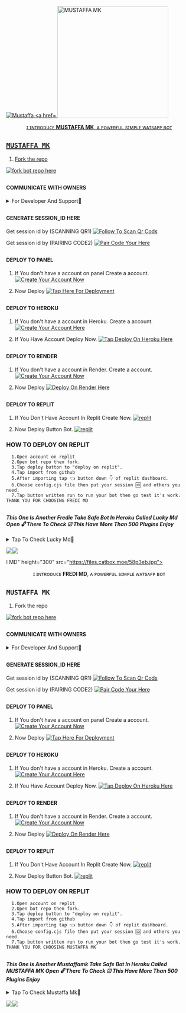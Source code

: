  <a href="https://whatsapp.com/channel/0029VawBbI40AgWKACOjdm1T">
 <img alt="Mustaffa <a href="https://whatsapp.com/channel/0029VawBbI40AgWKACOjdm1T">
 <img alt="MUSTAFFA MK" height="300" src="https://files.catbox.moe/58p3eb.jpg">

  

  </h1> 
<p align="center">ɪ ɪɴᴛʀᴏᴅᴜᴄᴇ <b>MUSTAFFA MK</b>, ᴀ ᴘᴏᴡᴇʀғᴜʟ sɪᴍᴘʟᴇ ᴡᴀᴛsᴀᴘᴘ ʙᴏᴛ </p>




## `MUSTAFFA MK`


1. Fork the repo

<a href='https://github.com/Mustaffamkm/MUSTAFFAMK_/fork' target="_blank"><img alt='fork bot repo here' src='https://img.shields.io/badge/fork repo-black?style=for-the-badge&logo=github&logoColor=blue'/></a>





##


#### COMMUNICATE WITH OWNERS 




</details>

<details>
<summary>For Developer And Support💯</summary>
  For Help And Developer Join As Here ✔️
<a href='https://whatsapp.com/channel/0029VaihcQv84Om8LP59fO3f' target="_blank"><img alt='WHATSAPP' src='https://img.shields.io/badge/WhatsApp Channel Support-black?style=for-the-badge&logo=whatsapp&logoColor=green'/></a>

<a href='https://chat.whatsapp.com/BdVxcF4C00J4X4Sa39dpOi' target="_blank"><img alt='WHATSAPP' src='https://img.shields.io/badge/Join WhatsApp Group-black?style=for-the-badge&logo=whatsapp&logoColor=green'/></a>

<a href='https://wa.me/255752593977' target="_blank"><img alt='WHATSAPP' src='https://img.shields.io/badge/Wa Me Here-black?style=for-the-badge&logo=whatsapp&logoColor=green'/></a>

<a href='https://www.youtube.com/@freeonlinetvT1' target="_blank"><img alt='YOUTUBE' src='https://img.shields.io/badge/Tutorial Here In Youtube-black?style=for-the-badge&logo=youtube&logoColor=red'/></a>

<a href='t.me/freditech' target="_blank"><img alt='TELEGRAM' src='https://img.shields.io/badge/Telegram For Dev-black?style=for-the-badge&logo=telegram&logoColor=blue'/></a>

<a href='https://t.me/+u3zlb5y6OfxhOTdk' target="_blank"><img alt='TELEGRAM' src='https://img.shields.io/badge/Telegram Group-black?style=for-the-badge&logo=Telegram&logoColor=blue'/></a>
</details>



##

#### GENERATE SESSION_ID HERE




 Get session id by (SCANNING QR1)
    <a href='https://github.com/Fred1e' target="_blank"><img alt='Follow To Scan Qr Cods' src='https://img.shields.io/badge/Follow To Scan Qr Code-black?style=for-the-badge&logo=git&logoColor=green'/></a>


Get session id by (PAIRING CODE2) 
    <a href='https://fredi-id.onrender.com' target="_blank"><img alt='Pair Code Your Here' src='https://img.shields.io/badge/Pair Your Code Here-black?style=for-the-badge&logo=git&logoColor=green'/></a>





##

#### DEPLOY TO PANEL 



1. If You don't have a account on panel Create a account.
    <a href='https://bot-hosting.net/?aff=1086839354611212288' target="_blank"><img alt='Create Your Account Now' src='https://img.shields.io/badge/Create Your Account Now-black?style=for-the-badge&logo=discord&logoColor=darkblue'/></a>


2. Now Deploy
   <a href='https://github.com/Fred1e/Fredi_Md/archive/refs/heads/main.zip' target="_blank"><img alt='Tap Here For Deployment' src='https://img.shields.io/badge/Tap Deploy On Pannel Here-black?style=for-the-badge&logo=discord&logoColor=darkblue'/></a>



##

#### DEPLOY TO HEROKU 




1. If You don't have a account in Heroku. Create a account.
    <a href='https://signup.heroku.com/' target="_blank"><img alt='Create Your Account Here' src='https://img.shields.io/badge/Create Your Account Here-black?style=for-the-badge&logo=heroku&logoColor=purple'/></a>


2. If You Have Account Deploy Now. 
   <a href='https://dashboard.heroku.com/new?button-url=https://github.com/Fred1e/Fredi_Md&template=https://github.com/Fred1e/Fredi_Md.git' target="_blank"><img alt='Tap Deploy On Heroku Here' src='https://img.shields.io/badge/Deploy To Heroku Here-black?style=for-the-badge&logo=heroku&logoColor=purple'/></a>



##

#### DEPLOY TO RENDER





1. If You don't have a account in Render. Create a account.
   <a href='https://dashboard.render.com/register' target="_blank"><img alt='Create Your Account Now' src='https://img.shields.io/badge/Create Your Account Now-black?style=for-the-badge&logo=render&logoColor=blue'/></a>

2. Now Deploy
    <a href='https://dashboard.render.com' target="_blank"><img alt='Deploy On Render Here' src='https://img.shields.io/badge/Deploy On Render Here-black?style=for-the-badge&logo=render&logoColor=blue'/></a>



##


#### DEPLOY TO REPLIT



1. If You Don't Have Account In Replit Create Now.
   <a href='https://replit.com' target="_blank"><img alt='replit' src='https://img.shields.io/badge/Create Your Account Here-black?style=for-the-badge&logo=replit&logoColor=orange'/></a>
   
  
3. Now Deploy Button Bot. 
  <a href='https://replit.com/github/Fred1e/Fredi_Md' target="_blank"><img alt='replit' src='https://img.shields.io/badge/DEPLOY ON REPLIT-black?style=for-the-badge&logo=replit&logoColor=orange'/></a>



### HOW TO DEPLOY ON REPLIT

      1.Open account on replit 
      2.Open bot repo then fork. 
      3.Tap deploy button to "deploy on replit". 
      4.Tap import from github 
      5.After importing tap 👈 button down 👇 of replit dashboard. 
      6.Choose config.cjs file then put your session 🆔 and others you need. 
      7.Tap button written run to run your bot then go test it's work. 
    THANK YOU FOR CHOOSING FREDI MD 
  




##



#### ***This One Is Another Fredie Take Safe Bot In Heroku Called Lucky Md Open 🔓 There To Check ☑ This Have More Than 500 Plugins Enjoy***
</details>

<details>
<summary>Tap To Check Lucky Md💯</summary>
 Lucky Md Info
    <a href='https://github.com/Fred1e/LUCKY_MD' target="_blank"><img alt='Open Lucky Md Repo Here😁' src='https://img.shields.io/badge/Open Lucky Md Repo Here😁-black?style=for-the-badge&logo=github&logoColor=green'/></a>


All Information About Me 
    <a href='https://fredi-bio.vercel.app/' target="_blank"><img alt='Owner Info Tap Here😎' src='https://img.shields.io/badge/Owner Info Tap Here😎-black?style=for-the-badge&logo=google&logoColor=red'/></a>
</details>
   

<a><img src='https://i.imgur.com/LyHic3i.gif'/></a><a><img src='https://i.imgur.com/LyHic3i.gif'/></a>

I MD" height="300" src="https://files.catbox.moe/58p3eb.jpg">

  

  </h1> 
<p align="center">ɪ ɪɴᴛʀᴏᴅᴜᴄᴇ <b>FREDI MD</b>, ᴀ ᴘᴏᴡᴇʀғᴜʟ sɪᴍᴘʟᴇ ᴡᴀᴛsᴀᴘᴘ ʙᴏᴛ </p>




## `MUSTAFFA MK`


1. Fork the repo

<a href='https://github.com/Fred1e/Fredi_Md/fork' target="_blank"><img alt='fork bot repo here' src='https://img.shields.io/badge/fork repo-black?style=for-the-badge&logo=github&logoColor=blue'/></a>





##


#### COMMUNICATE WITH OWNERS 




</details>

<details>
<summary>For Developer And Support💯</summary>
  For Help And Developer Join As Here ✔️
<a href='https://whatsapp.com/channel/0029VaihcQv84Om8LP59fO3f' target="_blank"><img alt='WHATSAPP' src='https://img.shields.io/badge/WhatsApp Channel Support-black?style=for-the-badge&logo=whatsapp&logoColor=green'/></a>

<a href='https://chat.whatsapp.com/BdVxcF4C00J4X4Sa39dpOi' target="_blank"><img alt='WHATSAPP' src='https://img.shields.io/badge/Join WhatsApp Group-black?style=for-the-badge&logo=whatsapp&logoColor=green'/></a>

<a href='https://wa.me/255752593977' target="_blank"><img alt='WHATSAPP' src='https://img.shields.io/badge/Wa Me Here-black?style=for-the-badge&logo=whatsapp&logoColor=green'/></a>

<a href='https://www.youtube.com/@freeonlinetvT1' target="_blank"><img alt='YOUTUBE' src='https://img.shields.io/badge/Tutorial Here In Youtube-black?style=for-the-badge&logo=youtube&logoColor=red'/></a>

<a href='t.me/freditech' target="_blank"><img alt='TELEGRAM' src='https://img.shields.io/badge/Telegram For Dev-black?style=for-the-badge&logo=telegram&logoColor=blue'/></a>

<a href='https://t.me/+u3zlb5y6OfxhOTdk' target="_blank"><img alt='TELEGRAM' src='https://img.shields.io/badge/Telegram Group-black?style=for-the-badge&logo=Telegram&logoColor=blue'/></a>
</details>



##

#### GENERATE SESSION_ID HERE




 Get session id by (SCANNING QR1)
    <a href='https://github.com/Fred1e' target="_blank"><img alt='Follow To Scan Qr Cods' src='https://img.shields.io/badge/Follow To Scan Qr Code-black?style=for-the-badge&logo=git&logoColor=green'/></a>


Get session id by (PAIRING CODE2) 
    <a href='https://fredi-id.onrender.com' target="_blank"><img alt='Pair Code Your Here' src='https://img.shields.io/badge/Pair Your Code Here-black?style=for-the-badge&logo=git&logoColor=green'/></a>





##

#### DEPLOY TO PANEL 



1. If You don't have a account on panel Create a account.
    <a href='https://bot-hosting.net/?aff=1086839354611212288' target="_blank"><img alt='Create Your Account Now' src='https://img.shields.io/badge/Create Your Account Now-black?style=for-the-badge&logo=discord&logoColor=darkblue'/></a>


2. Now Deploy
   <a href='https://github.com/Fred1e/Fredi_Md/archive/refs/heads/main.zip' target="_blank"><img alt='Tap Here For Deployment' src='https://img.shields.io/badge/Tap Deploy On Pannel Here-black?style=for-the-badge&logo=discord&logoColor=darkblue'/></a>



##

#### DEPLOY TO HEROKU 




1. If You don't have a account in Heroku. Create a account.
    <a href='https://signup.heroku.com/' target="_blank"><img alt='Create Your Account Here' src='https://img.shields.io/badge/Create Your Account Here-black?style=for-the-badge&logo=heroku&logoColor=purple'/></a>


2. If You Have Account Deploy Now. 
   <a href='https://dashboard.heroku.com/new?button-url=https://github.com/Fred1e/Fredi_Md&template=https://github.com/Fred1e/Fredi_Md.git' target="_blank"><img alt='Tap Deploy On Heroku Here' src='https://img.shields.io/badge/Deploy To Heroku Here-black?style=for-the-badge&logo=heroku&logoColor=purple'/></a>



##

#### DEPLOY TO RENDER





1. If You don't have a account in Render. Create a account.
   <a href='https://dashboard.render.com/register' target="_blank"><img alt='Create Your Account Now' src='https://img.shields.io/badge/Create Your Account Now-black?style=for-the-badge&logo=render&logoColor=blue'/></a>

2. Now Deploy
    <a href='https://dashboard.render.com' target="_blank"><img alt='Deploy On Render Here' src='https://img.shields.io/badge/Deploy On Render Here-black?style=for-the-badge&logo=render&logoColor=blue'/></a>



##


#### DEPLOY TO REPLIT



1. If You Don't Have Account In Replit Create Now.
   <a href='https://replit.com' target="_blank"><img alt='replit' src='https://img.shields.io/badge/Create Your Account Here-black?style=for-the-badge&logo=replit&logoColor=orange'/></a>
   
  
3. Now Deploy Button Bot. 
  <a href='https://replit.com/github/Mustaffamkm/MUSTAFFAM_' target="_blank"><img alt='replit' src='https://img.shields.io/badge/DEPLOY ON REPLIT-black?style=for-the-badge&logo=replit&logoColor=orange'/></a>



### HOW TO DEPLOY ON REPLIT

      1.Open account on replit 
      2.Open bot repo then fork. 
      3.Tap deploy button to "deploy on replit". 
      4.Tap import from github 
      5.After importing tap 👈 button down 👇 of replit dashboard. 
      6.Choose config.cjs file then put your session 🆔 and others you need. 
      7.Tap button written run to run your bot then go test it's work. 
    THANK YOU FOR CHOOSING MUSTAFFA MK
  




##



#### ***This One Is Another Mustaffamk Take Safe Bot In Heroku Called MUSTAFFA MK Open 🔓 There To Check ☑ This Have More Than 500 Plugins Enjoy***
</details>

<details>
<summary>Tap To Check Mustaffa Mk💯</summary>
 Mustaffa Mk Info
    <a href='https://github.com/Mustaffamkm/MUSTAFFAMK_' target="_blank"><img alt='Open Mustaffa Mk Repo Here😁' src='https://github.com/Mustaffamkm/MUSTAFFAMK_ Mustaffa Mk Repo Here😁-black?style=for-the-badge&logo=github&logoColor=green'/></a>


All Information About Me 
    <a href='https://github.com/Mustaffamkm/MUSTAFFAMK_/' target="_blank"><img alt='Owner Info Tap Here😎' src='https://img.shields.io/badge/Owner Info Tap Here😎-black?style=for-the-badge&logo=google&logoColor=red'/></a>
</details>
   

<a><img src='Tap on a clip to paste it in the text box.https://github.com/Mustaffamkm/MUSTAFFAMK_'/></a><a><img src='https://i.imgur.com/LyHic3i.gif'/></a>


